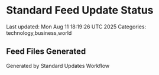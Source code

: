 # Standard Feed Update Status
Last updated: Mon Aug 11 18:19:26 UTC 2025
Categories: technology,business,world

## Feed Files Generated

Generated by Standard Updates Workflow
